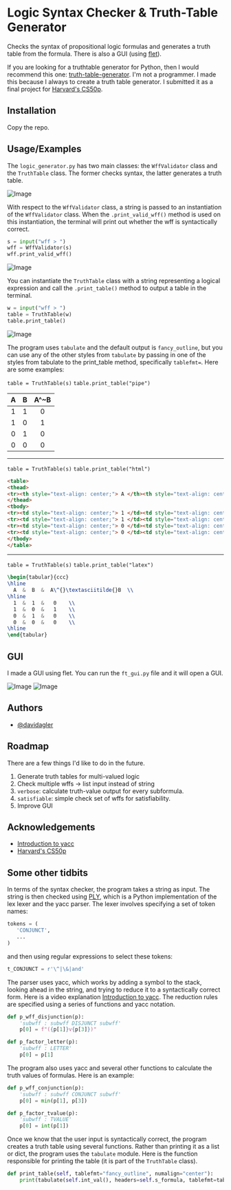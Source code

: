 
# Logic Syntax Checker & Truth-Table Generator

Checks the syntax of propositional logic formulas and generates a truth table from the formula. There is also a GUI (using [flet](https://flet.dev/)). 

If you are looking for a truthtable generator for Python, then I would recommend this one: [truth-table-generator](https://pypi.org/project/truth-table-generator/). I'm not a programmer. I made this because I always to create a truth table generator. I submitted it as a final project for [Harvard's CS50p](https://cs50.harvard.edu/python/2022/). 


## Installation

Copy the repo.
    
## Usage/Examples

The `logic_generator.py` has two main classes: the `WffValidator` class and the `TruthTable` class. The former checks syntax, the latter generates a truth table. 

![Image](imgs/wff_check1.png)

With respect to the `WffValidator` class, a string is passed to an instantiation of the `WffValidator` class. When the `.print_valid_wff()` method is used on this instantiation, the terminal will print out whether the wff is syntactically correct.

```python
s = input("wff > ")
wff = WffValidator(s)
wff.print_valid_wff()
```

![Image](imgs/wff_check.gif)

You can instantiate the `TruthTable` class with a string representing a logical expression and call the `.print_table()` method to output a table in the terminal.

```python
w = input("wff > ")
table = TruthTable(w)
table.print_table()
```

![Image](imgs/table_example.png)

The program uses `tabulate` and the default output is `fancy_outline`, but you can use any of the other styles from `tabulate` by passing in one of the styles from tabulate to the print_table method, specifically `tablefmt=`. Here are some examples:

`table = TruthTable(s)`
`table.print_table("pipe")`

|  A  |  B  |  A^~B  |
|:---:|:---:|:------:|
|  1  |  1  |   0    |
|  1  |  0  |   1    |
|  0  |  1  |   0    |
|  0  |  0  |   0    |

---

`table = TruthTable(s)`
`table.print_table("html")`

```html
<table>
<thead>
<tr><th style="text-align: center;"> A </th><th style="text-align: center;"> B </th><th style="text-align: center;"> A^~B </th></tr>        
</thead>
<tbody>
<tr><td style="text-align: center;"> 1 </td><td style="text-align: center;"> 1 </td><td style="text-align: center;">  0   </td></tr>        
<tr><td style="text-align: center;"> 1 </td><td style="text-align: center;"> 0 </td><td style="text-align: center;">  1   </td></tr>        
<tr><td style="text-align: center;"> 0 </td><td style="text-align: center;"> 1 </td><td style="text-align: center;">  0   </td></tr>        
<tr><td style="text-align: center;"> 0 </td><td style="text-align: center;"> 0 </td><td style="text-align: center;">  0   </td></tr>        
</tbody>
</table>
```

---

`table = TruthTable(s)`
`table.print_table("latex")`

```latex
\begin{tabular}{ccc}
\hline
  A  &  B  &  A\^{}\textasciitilde{}B  \\
\hline
  1  &  1  &   0    \\
  1  &  0  &   1    \\
  0  &  1  &   0    \\
  0  &  0  &   0    \\
\hline
\end{tabular}
```

## GUI

I made a GUI using flet. You can run the `ft_gui.py` file and it will open a GUI.

![Image](imgs/gui_img.png)
![Image](imgs/gui_img2.png)



## Authors

- [@davidagler](https://www.github.com/davidagler)


## Roadmap

There are a few things I'd like to do in the future.

1. Generate truth tables for multi-valued logic
1. Check multiple wffs -> list input instead of string
1. `verbose`: calculate truth-value output for every subformula.
1. `satisfiable`: simple check set of wffs for satisfiability.
1. Improve GUI


## Acknowledgements

 - [Introduction to yacc](https://www.youtube.com/watch?v=yTXCPGAD3SQ&list=PLXMBJ899tuoo3Zx28hLFGbn_aWG8jV3Ey)
 - [Harvard's CS50p](https://cs50.harvard.edu/python/2022/)


## Some other tidbits


In terms of the syntax checker, the program takes a string as input. The string is then checked using [PLY](https://www.dabeaz.com/ply/), which is a Python implementation of the lex lexer and the yacc parser. The lexer involves specifying a set of token names:

```python
tokens = (
   'CONJUNCT',
   ...
)
```

and then using regular expressions to select these tokens:

```python
t_CONJUNCT = r'\^|\&|and'
```

The parser uses yacc, which works by adding a symbol to the stack, looking ahead in the string, and trying to reduce it to a syntactically correct form. Here is a video explanation [Introduction to yacc](https://www.youtube.com/watch?v=yTXCPGAD3SQ&list=PLXMBJ899tuoo3Zx28hLFGbn_aWG8jV3Ey). The reduction rules are specified using a series of functions and yacc notation.

```python
def p_wff_disjunction(p):
    'subwff : subwff DISJUNCT subwff'
    p[0] = f"({p[1]}v{p[3]})"

def p_factor_letter(p):
    'subwff : LETTER'
    p[0] = p[1]
```

The program also uses yacc and several other functions to calculate the truth values of formulas. Here is an example:

```python
def p_wff_conjunction(p):
    'subwff : subwff CONJUNCT subwff'    
    p[0] = min(p[1], p[3])

def p_factor_tvalue(p):
    'subwff : TVALUE'
    p[0] = int(p[1])
```

Once we know that the user input is syntactically correct, the program creates a truth table using several functions. Rather than printing it as a list or dict, the program uses the `tabulate` module. Here is the function responsible for printing the table (it is part of the `TruthTable` class).

```python
def print_table(self, tablefmt="fancy_outline", numalign="center"):
    print(tabulate(self.int_val(), headers=self.s_formula, tablefmt=tablefmt, numalign=numalign))
```
